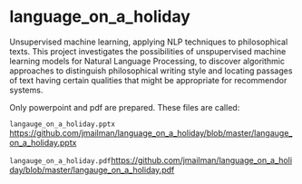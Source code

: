 # language_on_a_holiday
Unsupervised machine learning, applying NLP techniques to philosophical texts. This project investigates the possibilities of unspupervised machine learning models for Natural Language Processing, to discover algorithmic approaches to distinguish philosophical writing style and locating passages of text having certain qualities that might be appropriate for recommendor systems.




Only powerpoint and pdf are prepared.  These files are called:

`langauge_on_a_holiday.pptx` <https://github.com/jmailman/language_on_a_holiday/blob/master/langauge_on_a_holiday.pptx>

`langauge_on_a_holiday.pdf`<https://github.com/jmailman/language_on_a_holiday/blob/master/langauge_on_a_holiday.pdf>
